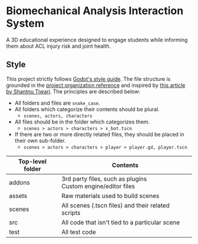 # Biomechanical Analysis Interaction System

A 3D educational experience designed to engage students while informing them about ACL injury risk and joint health.

## Style

<!-- TODO: Figure out better formatting for this section -->

This project strictly follows [Godot's style guide][1]. The file structure is grounded in the [project organization reference][2] and inspired by [this article by Shantnu Tiwari][3]. The principles are described below:

-   All folders and files are `snake_case`.
-   All folders which categorize their contents should be plural.
	-   `scenes, actors, characters`
-   All files should be in the folder which categorizes them.
	-   `scenes > actors > characters > x_bot.tscn`
-   If there are two or more directly related files, they should be placed in their own sub-folder.
	-   `scenes > actors > characters > player > player.gd, player.tscn`

<!-- ? Is this useful at all? The subfolders seem pretty self explanatory -->

| Top-level folder | Contents                                                         |
| ---------------- | ---------------------------------------------------------------- |
| addons           | 3rd party files, such as plugins <br> Custom engine/editor files |
| assets           | Raw materials used to build scenes                               |
| scenes           | All scenes (.tscn files) and their related scripts               |
| src              | All code that isn't tied to a particular scene                   |
| test             | All test code                                                    |

<!-- Links are here for cleanliness above -->

[1]: https://docs.godotengine.org/en/stable/tutorials/scripting/gdscript/gdscript_styleguide.html
[2]: https://docs.godotengine.org/en/stable/tutorials/best_practices/project_organization.html
[3]: https://new.pythonforengineers.com/blog/how-to-structure-your-godot-project-so-you-dont-get-confused/
